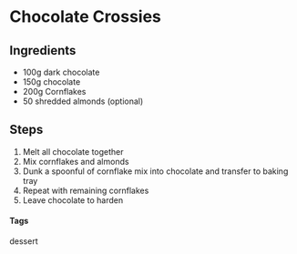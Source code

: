 # Chocolate Crossies

## Ingredients

* 100g dark chocolate
* 150g chocolate
* 200g Cornflakes
* 50 shredded almonds (optional)

## Steps

1. Melt all chocolate together
2. Mix cornflakes and almonds
3. Dunk a spoonful of cornflake mix into chocolate and transfer to baking tray
4. Repeat with remaining cornflakes
5. Leave chocolate to harden

#### Tags
dessert
